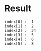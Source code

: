# Result

```
index[0] :  1
index[1] :  2
index[2] :  34
index[3] :  5
index[4] :  6
index[5] :  8

```
